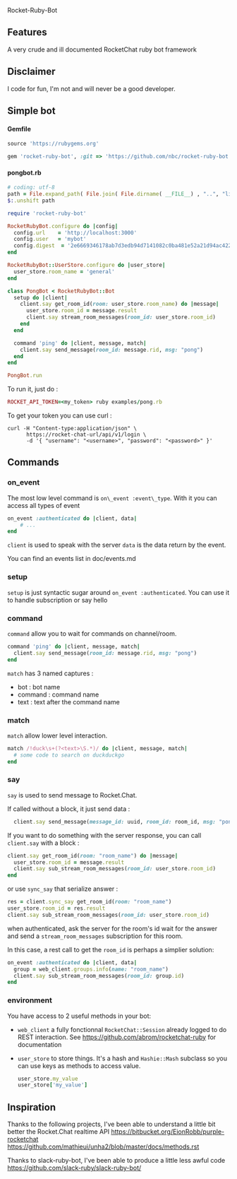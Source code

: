 Rocket-Ruby-Bot

## Features

A very crude and ill documented RocketChat ruby bot framework

## Disclaimer

I code for fun, I'm not and will never be a good developer.

## Simple bot

#### Gemfile

```ruby
source 'https://rubygems.org'

gem 'rocket-ruby-bot', :git => 'https://github.com/nbc/rocket-ruby-bot.git'
```

#### pongbot.rb

```ruby
# coding: utf-8
path = File.expand_path( File.join( File.dirname( __FILE__) , "..", "lib"))
$:.unshift path

require 'rocket-ruby-bot'

RocketRubyBot.configure do |config|
  config.url    = 'http://localhost:3000'
  config.user   = 'mybot'
  config.digest  = '2e6669346178ab7d3edb94d7141082c0ba481e52a21d94ac422c6b68a99b34fc' # mybot
end

RocketRubyBot::UserStore.configure do |user_store|
  user_store.room_name = 'general'
end

class PongBot < RocketRubyBot::Bot
  setup do |client|
    client.say get_room_id(room: user_store.room_name) do |message|
      user_store.room_id = message.result
      client.say stream_room_messages(room_id: user_store.room_id)
    end
  end

  command 'ping' do |client, message, match|
    client.say send_message(room_id: message.rid, msg: "pong")
  end
end

PongBot.run
```
To run it, just do :

```ruby
ROCKET_API_TOKEN=<my_token> ruby examples/pong.rb
 ```

To get your token you can use curl :

```
curl -H "Content-type:application/json" \
      https://rocket-chat-url/api/v1/login \
      -d '{ "username": "<username>", "password": "<password>" }'
```


## Commands

### on_event

The most low level command is `on\_event :event\_type`. With it you can access all types of event

```ruby
on_event :authenticated do |client, data|
	# ...
end
```

`client` is used to speak with the server
`data` is the data return by the event.

You can find an events list in doc/events.md

### setup

`setup` is just syntactic sugar around `on_event :authenticated`. You can use it to handle subscription or say hello

### command

`command` allow you to wait for commands on channel/room.

```ruby
command 'ping' do |client, message, match|
  client.say send_message(room_id: message.rid, msg: "pong")
end
```

`match` has 3 named captures :
* bot : bot name
* command : command name
* text : text after the command name

### match

`match` allow lower level interaction.

```ruby
match /!duck\s+(?<text>\S.*)/ do |client, message, match|
  # some code to search on duckduckgo
end
```


### say

`say` is used to send message to Rocket.Chat.

If called without a block, it just send data :

```ruby
  client.say send_message(message_id: uuid, room_id: room_id, msg: "pong")
```

If you want to do something with the server response, you can call `client.say` with a block :

```ruby
client.say get_room_id(room: "room_name") do |message|
  user_store.room_id = message.result
  client.say sub_stream_room_messages(room_id: user_store.room_id)
end
```

or use `sync_say` that serialize answer :

```ruby
res = client.sync_say get_room_id(room: "room_name")
user_store.room_id = res.result
client.say sub_stream_room_messages(room_id: user_store.room_id)
```


when authenticated, ask the server for the room's id wait for the answer and send a `stream_room_messages` subscription for this room.

In this case, a rest call to get the `room_id` is perhaps a simplier solution:

```ruby
on_event :authenticated do |client, data|
  group = web_client.groups.info(name: "room_name")
  client.say sub_stream_room_messages(room_id: group.id)
end
```


### environment

You have access to 2 useful methods in your bot:

* `web_client` a fully fonctionnal `RocketChat::Session` already logged to do REST interaction. See https://github.com/abrom/rocketchat-ruby for documentation
* `user_store` to store things. It's a hash and `Hashie::Mash` subclass so you can use keys as methods to access value.

  ```ruby
  user_store.my_value
  user_store['my_value']
  ```

## Inspiration

Thanks to the following projects, I've been able to understand a little bit better the Rocket.Chat realtime API
https://bitbucket.org/EionRobb/purple-rocketchat
https://github.com/mathieui/unha2/blob/master/docs/methods.rst

Thanks to slack-ruby-bot, I've been able to produce a little less awful code
https://github.com/slack-ruby/slack-ruby-bot/
